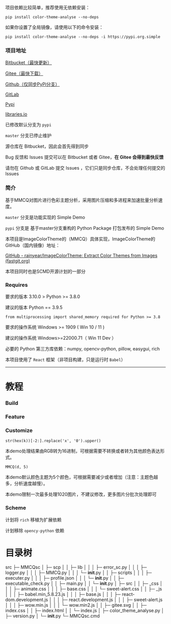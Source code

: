 项目依赖比较简单，推荐使用无依赖安装：

`pip install color-theme-analyse --no-deps`

如果你设置了全局镜像，请使用以下的命令安装：

`pip install color-theme-analyse --no-deps -i https://pypi.org.simple`

### 项目地址

[Bitbucket（最快更新）](https://bitbucket.org/hi-windom/colorthemeanalyse/src/master/ "默认仓库")

[Gitee（最快下载）](https://gitee.com/hi-windom/color-theme-analyse "主要同步仓库")

[Github（仅同步PyPi分支）](https://github.com/Soltus/color-theme-analyse)

[GitLab](https://gitlab.com/liaoshanyi/ColorThemeAnalyse)

[Pypi](https://pypi.org/project/color-theme-analyse/ "https://pypi.org/project/color-theme-analyse/")

[libraries.io](https://libraries.io/pypi/color-theme-analyse)

已修改默认分支为 `pypi`

`master` 分支已停止维护

源仓库在 Bitbucket，因此会首先得到同步

Bug 反馈和 Issues 提交可以在 Bitbucket 或者 Gitee，**在 Gitee 会得到最快反馈**

请勿在 Github 或 GitLab 提交 Issues ，它们只是同步仓库，不会处理任何提交的 Issues

### 简介

基于MMCQ对图片进行色彩主题分析，采用图片压缩和多进程来加速批量分析速度。

`master` 分支是功能实现的 Simple Demo

`pypi` 分支是 基于master分支重构的 Python Package 打包发布的 Simple Demo

本项目是ImageColorTheme的（MMCQ）具体实现，ImageColorTheme的GitHub（国内镜像）地址：

[GitHub - rainyear/ImageColorTheme: Extract Color Themes from Images (fastgit.org)](https://hub.fastgit.org/rainyear/ImageColorTheme)

本项目同时也是SCMD开源计划的一部分

### Requires

要求的版本 3.10.0 > Python >= 3.8.0

建议的版本 Python == 3.9.5

`from multiprocessing import shared_memory required for Python >= 3.8`

要求的操作系统 Windows >= 1909  ( Win 10 / 11 )

建议的操作系统 Windows>=22000.71（ Win 11 Dev ）

必要的 Python 第三方库依赖：numpy, opencv-python, pillow, easygui, rich

本项目使用了 `React` 框架（非项目构建，只是运行时 `Babel`）

---

# 教程

### Build

### Feature

### Customize

`str(hex(k))[-2:].replace('x', '0').upper()`

本demo处理结果由RGB转为16进制，可根据需要不转换或者转为其他颜色表达形式。

`MMCQ(d, 5)`

本demo默认颜色主题为5个颜色，可根据需要减少或者增加（注意：主题色越多，分析速度越慢）。

本demo限制一次最多处理1020图片，不建议修改，更多图片分批次处理即可

### Scheme

计划将 `rich` 移植为扩展依赖

计划移除 `opency-python` 依赖

# 目录树

src
├─ MMCQsc
│  ├─ scp
│  │  ├─ lib
│  │  │  ├─ error_sc.py
│  │  │  ├─ logger.py
│  │  │  ├─ MMCQ.py
│  │  │  └─ __init__.py
│  │  ├─ scripts
│  │  │  ├─ executer.py
│  │  │  ├─ profile.json
│  │  │  └─ __init__.py
│  │  ├─ executable_check.py
│  │  ├─ main.py
│  │  └─ __init__.py
│  ├─ src
│  │  ├─ _css
│  │  │  ├─ animate.css
│  │  │  ├─ base.css
│  │  │  └─ sweet-alert.css
│  │  ├─ _js
│  │  │  ├─ babel.min_5.8.23.js
│  │  │  ├─ base.js
│  │  │  ├─ react-dom.development.js
│  │  │  ├─ react.development.js
│  │  │  ├─ sweet-alert.js
│  │  │  ├─ wow.min.js
│  │  │  └─ wow.min2.js
│  │  ├─ gitee.svg
│  │  ├─ index.css
│  │  ├─ index.html
│  │  └─ index.js
│  ├─ color_theme_analyse.py
│  ├─ version.py
│  └─ __init__.py
└─ MMCQsc.cmd
